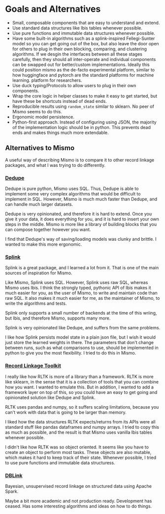 # Goals and Alternatives

- Small, composable components that are easy to understand and extend.
- Use standard data structures like Ibis tables whenever possible.
- Use pure functions and immutable data structures whenever possible.
- Have some built-in algorithms such as a splink-inspired Fellegi-Sunter
  model so you can get going out of the box, but also leave the door open
  for others to plug in their own blocking, comparing, and clustering
  algorithms. If we desgin the interfaces between all these stages carefully,
  then they should all inter-operate and individual components can be swapped
  out for better/custom implementations. Ideally this could position mismo
  as the de-facto experimental platform, similar to how huggingface and pytorch
  are the standard platforms for machine learning.
  platform for researchers. 
- Use duck typing/Protocols to allow users to plug in their own components.
- Wrap the core logic in helper classes to make it easy to get started, but
  have these be shortcuts instead of dead ends.
- Reproducible results using `random_state` similar to sklearn. No peer of Mismo
  seems to do this.
- Ergonomic model persistence.
- Python-first approach. Instead of configuring using JSON, the majority of
  the implementation logic should be in python. This prevents dead ends and makes
  things much more extendable.

## Alternatives to Mismo

A useful way of describing Mismo is to compare it to other record linkage
packages, and what I was trying to do differently.

### [Dedupe](https://www.github.com/dedupeio/dedupe)

Dedupe is pure python, Mismo uses SQL. Thus, Dedupe is able to implement some very
complex algorithms that would be difficult to implement in SQL. However, Mismo
is much much faster than Dedupe, and can handle much larger datasets.

Dedupe is very opinionated, and therefore it is hard to extend. Once you give
it your data, it does everything for you, and it is hard to insert your own
steps in the middle. Mismo is more like a library of building blocks that you
can compose together however you want.

I find that Dedupe's way of saving/loading models was clunky and brittle.
I wanted to make this more ergonomic.

### [Splink](https://github.com/moj-analytical-services/splink)

Splink is a great package, and I learned a lot from it. That is one of the
main sources of inspiration for Mismo.

Like Mismo, Splink uses SQL. However, Splink uses raw SQL, whereas Mismo uses
Ibis. I think the strongly typed, pythonic API of Ibis makes it much easier
for you, as the user of Mismo, to write and maintain code than raw SQL.
It also makes it much easier for me, as the maintainer of Mismo, to write
the algorithms and tests.

Splink only supports a small number of backends at the time of this wriing,
but Ibis, and therefore Mismo, supports many more.

Splink is very opinionated like Dedupe, and suffers from the same problems.

I like how Splink persists model state in a plain json file, but I wish it would
just store the learned weights in there. The parameters that don't change between
runs, such as what comparisons to use, should be implemented in python to give
you the most flexibility. I tried to do this in Mismo.

### [Record Linkage Toolkit](https://github.com/J535D165/recordlinkage)

I really like how RLTK is more of a library than a framework. RLTK is more
like sklearn, in the sense that it is a collection of tools that you can
combine how you want. I wanted to emulate this. But in addition, I wanted to add
a framework layer on top of this, so you could have an easy to get going
and opinionated solution like Dedupe and Splink.

RLTK uses pandas and numpy, so it suffers scaling limitations, because you
can't work with data that is going to be larger than memory.

I liked how the data structures RLTK expects/returns from its APIs were all
standard stuff like pandas dataframes and numpy arrays. I tried to copy this
as much as possible, and the result is that Mismo uses vanilla Ibis tables
whenever possible.

I didn't like how RLTK was so object oriented. It seems like you have to create
an object to perform most tasks. These objects are also mutable, which makes
it hard to keep track of their state. Whenever possible, I tried to use
pure functions and immutable data structuress.

### [DBLink](https://github.com/cleanzr/dblink)

Bayesian, unsupervised record linkage on structured data using Apache Spark.

Maybe a bit more academic and not production ready. Development has ceased.
Has some interesting algorithms and ideas on how to do things.